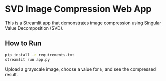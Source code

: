 # SVD Image Compression Web App

This is a Streamlit app that demonstrates image compression using Singular Value Decomposition (SVD).

## How to Run

```bash
pip install -r requirements.txt
streamlit run app.py
```

Upload a grayscale image, choose a value for `k`, and see the compressed result.
